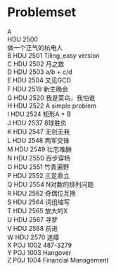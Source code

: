 # Problemset

A</br> 	HDU 2500</br> 	做一个正气的杭电人  
B 	HDU 2501 	Tiling_easy version  
C 	HDU 2502 	月之数  
D 	HDU 2503 	a/b + c/d  
E 	HDU 2504 	又见GCD  
F 	HDU 2519 	新生晚会  
G 	HDU 2520 	我是菜鸟，我怕谁  
H 	HDU 2522 	A simple problem  
I 	HDU 2524 	矩形A + B  
J 	HDU 2537 	8球胜负  
K 	HDU 2547 	无剑无我  
L 	HDU 2548 	两军交锋  
M   HDU 2549 	壮志难酬  
N 	HDU 2550 	百步穿杨  
O 	HDU 2551 	竹青遍野  
P 	HDU 2552 	三足鼎立  
Q 	HDU 2554 	N对数的排列问题  
R 	HDU 2562 	奇偶位互换  
S 	HDU 2564 	词组缩写  
T 	HDU 2565 	放大的X  
U 	HDU 2567 	寻梦  
V 	HDU 2568 	前进  
W 	HDU 2570 	迷瘴  
X 	POJ 1002 	487-3279  
Y 	POJ 1003 	Hangover  
Z 	POJ 1004 	Financial Management   
